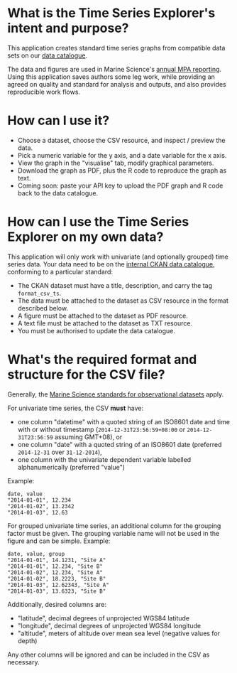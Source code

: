 # What is the Time Series Explorer's intent and purpose?
This application creates standard time series graphs from compatible data sets
on our [data catalogue](http://internal-data.dpaw.wa.gov.au/).

The data and figures are used in Marine Science's 
[annual MPA reporting](http://internal-data.dpaw.wa.gov.au/dataset/mpa-reports).
Using this application saves authors some leg work, while providing an agreed on
quality and standard for analysis and outputs, and also provides reproducible work flows.

# How can I use it?

* Choose a dataset, choose the CSV resource, and inspect / preview the data.
* Pick a numeric variable for the y axis, and a date variable for the x axis.
* View the graph in the "visualise" tab, modify graphical parameters.
* Download the graph as PDF, plus the R code to reproduce the graph as text.
* Coming soon: paste your API key to upload the PDF graph and R code back to the data catalogue.

# How can I use the Time Series Explorer on my own data?

This application will only work with univariate (and optionally grouped) time series data.
Your data need to be on the [internal CKAN data catalogue](http://internal-data.dpaw.wa.gov.au/), 
conforming to a particular standard:

* The CKAN dataset must have a title, description, and carry the tag `format_csv_ts`.
* The data must be attached to the dataset as CSV resource in the format described below.
* A figure must be attached to the dataset as PDF resource.
* A text file must be attached to the dataset as TXT resource.
* You must be authorised to update the data catalogue.

# What's the required format and structure for the CSV file?
Generally, the [Marine Science standards for observational datasets](https://confluence.dpaw.wa.gov.au/display/MSIM/Quality+requirements+and+format+standards+for+observational+datasets) apply.

For univariate time series, the CSV **must** have:

* one column "datetime" with a quoted string of an ISO8601 date and time with or without timestamp 
(`2014-12-31T23:56:59+08:00` or `2014-12-31T23:56:59` assuming GMT+08), or 
* one column "date" with a quoted string of an ISO8601 date (preferred `2014-12-31` over `31-12-2014`),
* one column with the univariate dependent variable labelled alphanumerically (preferred "value")

Example:
```
date, value
"2014-01-01", 12.234
"2014-01-02", 13.2342
"2014-01-03", 12.63
```

For grouped univariate time series, an additional column for the grouping factor must be given.
The grouping variable name will not be used in the figure and can be simple.
Example:

```
date, value, group
"2014-01-01", 14.1231, "Site A"
"2014-01-01", 12.234, "Site B"
"2014-01-02", 12.234, "Site A"
"2014-01-02", 18.2223, "Site B"
"2014-01-03", 12.62343, "Site A"
"2014-01-03", 13.6323, "Site B"
```

Additionally, desired columns are:

* "latitude", decimal degrees of unprojected WGS84 latitude
* "longitude", decimal degrees of unprojected WGS84 longitude
* "altitude", meters of altitude over mean sea level (negative values for depth)

Any other columns will be ignored and can be included in the CSV as necessary.
